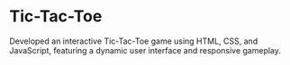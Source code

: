 # Tic-Tac-Toe
Developed an interactive Tic-Tac-Toe game using HTML, CSS, and JavaScript, featuring a dynamic user interface and responsive gameplay.
